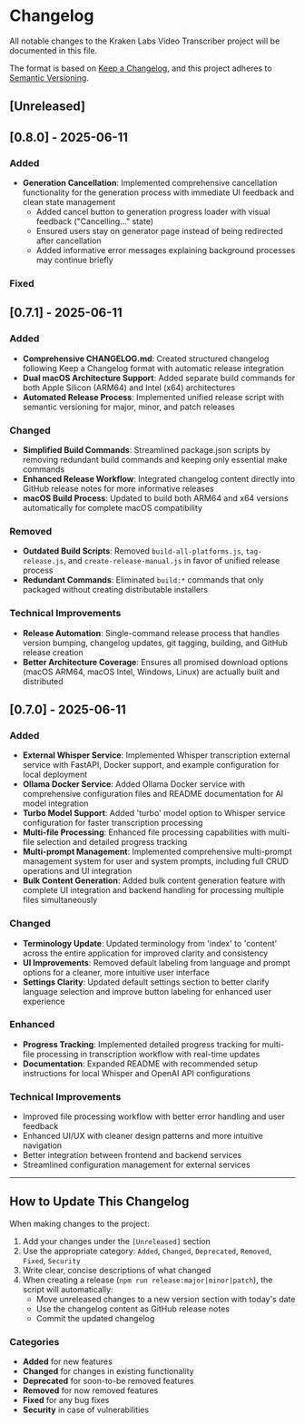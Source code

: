 # Changelog

All notable changes to the Kraken Labs Video Transcriber project will be documented in this file.

The format is based on [Keep a Changelog](https://keepachangelog.com/en/1.0.0/),
and this project adheres to [Semantic Versioning](https://semver.org/spec/v2.0.0.html).

## [Unreleased]

## [0.8.0] - 2025-06-11
### Added

-   **Generation Cancellation**: Implemented comprehensive cancellation functionality for the generation process with immediate UI feedback and clean state management
    -   Added cancel button to generation progress loader with visual feedback ("Cancelling..." state)
    -   Ensured users stay on generator page instead of being redirected after cancellation
    -   Added informative error messages explaining background processes may continue briefly

### Fixed

## [0.7.1] - 2025-06-11

### Added

-   **Comprehensive CHANGELOG.md**: Created structured changelog following Keep a Changelog format with automatic release integration
-   **Dual macOS Architecture Support**: Added separate build commands for both Apple Silicon (ARM64) and Intel (x64) architectures
-   **Automated Release Process**: Implemented unified release script with semantic versioning for major, minor, and patch releases

### Changed

-   **Simplified Build Commands**: Streamlined package.json scripts by removing redundant build commands and keeping only essential make commands
-   **Enhanced Release Workflow**: Integrated changelog content directly into GitHub release notes for more informative releases
-   **macOS Build Process**: Updated to build both ARM64 and x64 versions automatically for complete macOS compatibility

### Removed

-   **Outdated Build Scripts**: Removed `build-all-platforms.js`, `tag-release.js`, and `create-release-manual.js` in favor of unified release process
-   **Redundant Commands**: Eliminated `build:*` commands that only packaged without creating distributable installers

### Technical Improvements

-   **Release Automation**: Single-command release process that handles version bumping, changelog updates, git tagging, building, and GitHub release creation
-   **Better Architecture Coverage**: Ensures all promised download options (macOS ARM64, macOS Intel, Windows, Linux) are actually built and distributed

## [0.7.0] - 2025-06-11

### Added

-   **External Whisper Service**: Implemented Whisper transcription external service with FastAPI, Docker support, and example configuration for local deployment
-   **Ollama Docker Service**: Added Ollama Docker service with comprehensive configuration files and README documentation for AI model integration
-   **Turbo Model Support**: Added 'turbo' model option to Whisper service configuration for faster transcription processing
-   **Multi-file Processing**: Enhanced file processing capabilities with multi-file selection and detailed progress tracking
-   **Multi-prompt Management**: Implemented comprehensive multi-prompt management system for user and system prompts, including full CRUD operations and UI integration
-   **Bulk Content Generation**: Added bulk content generation feature with complete UI integration and backend handling for processing multiple files simultaneously

### Changed

-   **Terminology Update**: Updated terminology from 'index' to 'content' across the entire application for improved clarity and consistency
-   **UI Improvements**: Removed default labeling from language and prompt options for a cleaner, more intuitive user interface
-   **Settings Clarity**: Updated default settings section to better clarify language selection and improve button labeling for enhanced user experience

### Enhanced

-   **Progress Tracking**: Implemented detailed progress tracking for multi-file processing in transcription workflow with real-time updates
-   **Documentation**: Expanded README with recommended setup instructions for local Whisper and OpenAI API configurations

### Technical Improvements

-   Improved file processing workflow with better error handling and user feedback
-   Enhanced UI/UX with cleaner design patterns and more intuitive navigation
-   Better integration between frontend and backend services
-   Streamlined configuration management for external services

---

## How to Update This Changelog

When making changes to the project:

1. Add your changes under the `[Unreleased]` section
2. Use the appropriate category: `Added`, `Changed`, `Deprecated`, `Removed`, `Fixed`, `Security`
3. Write clear, concise descriptions of what changed
4. When creating a release (`npm run release:major|minor|patch`), the script will automatically:
    - Move unreleased changes to a new version section with today's date
    - Use the changelog content as GitHub release notes
    - Commit the updated changelog

### Categories

-   **Added** for new features
-   **Changed** for changes in existing functionality
-   **Deprecated** for soon-to-be removed features
-   **Removed** for now removed features
-   **Fixed** for any bug fixes
-   **Security** in case of vulnerabilities
